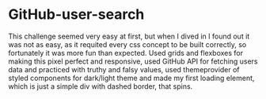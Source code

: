 # GitHub-user-search
This challenge seemed very easy at first, but when I dived in I found out it was not as easy, as it requited every css concept to be built correctly, so fortunately it was more fun than expected. Used grids and flexboxes for making this pixel perfect and responsive, used GitHub API for fetching users data and practiced with truthy and falsy values, used themeprovider of styled components for dark/light theme and made my first loading element, which is just a simple div with dashed border, that spins.


